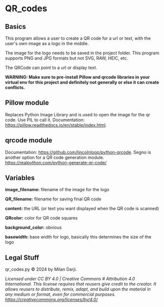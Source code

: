 # QR_codes

## Basics
This program allows a user to create a QR code for a url or text, with the user's own image as a logo in the middle.

The image for the logo needs to be saved in the project folder. This program supports PNG and JPG formats but not SVG, RAW, HEIC, etc.

The QRCode can point to a url or display text.

**WARNING: Make sure to pre-install Pillow and qrcode libraries in your virtual env for this project and definitely not generally or else it can create conflicts.**

## Pillow module 

Replaces Python Image Library and is used to open the image for the qr code. Use PIL to call it. Documentation: https://pillow.readthedocs.io/en/stable/index.html.

## qrcode module 

Documentation: https://github.com/lincolnloop/python-qrcode.
Segno is another option for a QR code generation module. https://realpython.com/python-generate-qr-code/

## Variables

**image_filename:** filename of the image for the logo

**QR_filename:** filename for saving final QR code

**content:** the URL (or text you want displayed when the QR code is scanned)

**QRcolor:** color for QR code squares

**background_color:** obvious

**basewidth:** base width for logo, basically this determines the size of the logo

## Legal Stuff

qr_codes.py © 2024 by Milan Darji.

*Licensed under CC BY 4.0 | Creative Commons # Attribution 4.0 International.*
*This license requires that reusers give credit to the creator. It allows reusers to distribute, remix, adapt, and build upon the material in any medium or format, even for commercial purposes. https://creativecommons.org/licenses/by/4.0/*
